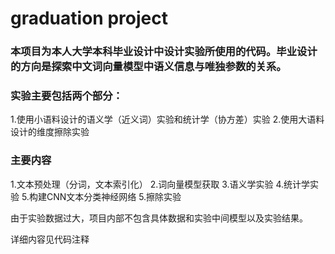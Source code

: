 # graduation project

### 本项目为本人大学本科毕业设计中设计实验所使用的代码。毕业设计的方向是探索中文词向量模型中语义信息与唯独参数的关系。
### 实验主要包括两个部分：
 1.使用小语料设计的语义学（近义词）实验和统计学（协方差）实验
 2.使用大语料设计的维度擦除实验

### 主要内容
1.文本预处理（分词，文本索引化）
2.词向量模型获取
3.语义学实验
4.统计学实验
5.构建CNN文本分类神经网络
5.擦除实验

由于实验数据过大，项目内部不包含具体数据和实验中间模型以及实验结果。

详细内容见代码注释